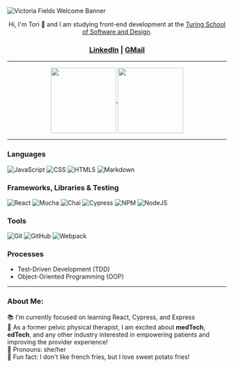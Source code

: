 ![Victoria Fields Welcome Banner](https://user-images.githubusercontent.com/103962335/195483701-80b09ea8-a1e0-4341-9191-5ef504e12c22.jpg)

<p align="center">
Hi, I'm Tori 🤝 and I am studying front-end development at the <a href="https://turing.edu/">Turing School of Software and Design</a>.
</p>

<h3 align="center"><a href="https://www.linkedin.com/in/victoria-ashley-fields/">LinkedIn</a> | <a href="mailto:victoriaashleyfields@gmail.com">GMail</a></h3>

<hr />

<div align="center">
  <a href="https://github.com/vfields/github-readme-stats">
    <img align="center" height="150em" src="https://github-readme-stats.vercel.app/api?username=vfields&show_icons=true&theme=outrun" />
  </a>
  <a href="https://github.com/vfields/github-readme-stats">
    <img align="center" height="150em" src="https://github-readme-stats.vercel.app/api/top-langs/?username=vfields&layout=compact&theme=outrun" />
  </a>
</div>

<hr />

### Languages
![JavaScript][JavaScript-shield]
![CSS][CSS-shield]
![HTML5][HTML-shield]
![Markdown][Markdown-shield]

### Frameworks, Libraries & Testing
![React][React-shield]
![Mocha][Mocha-shield]
![Chai][Chai-shield]
![Cypress][Cypress-shield]
![NPM][NPM-shield]
![NodeJS][NodeJs-shield]

### Tools
![Git][Git-shield]
![GitHub][GitHub-shield]
![Webpack][Webpack-shield]

### Processes
- Test-Driven Development (TDD)
- Object-Oriented Programming (OOP)

<hr />

### About Me:
 📚 I'm currently focused on learning React, Cypress, and Express<br />
 🎉 As a former pelvic physical therapist, I am excited about <b>medTech</b>, <b>edTech</b>, and any other industry interested in empowering patients and improving the provider experience!<br />
 🌻 Pronouns: she/her<br />
 🥔 Fun fact: I don't like french fries, but I love sweet potato fries!<br />

<!-- LINKS ***************************************************************************************** -->
[JavaScript-shield]: https://img.shields.io/badge/javascript%20-%23323330.svg?&style=for-the-badge&logo=javascript&logoColor=%23F7DF1E
[CSS-shield]: https://img.shields.io/badge/CSS3-1572B6?style=for-the-badge&logo=css3&logoColor=white
[HTML-shield]: https://img.shields.io/badge/HTML5-E34F26?style=for-the-badge&logo=html5&logoColor=white
[Markdown-shield]: https://img.shields.io/badge/Markdown-000000?style=for-the-badge&logo=markdown&logoColor=white

[React-shield]: https://img.shields.io/badge/React-20232A?style=for-the-badge&logo=react&logoColor=61DAFB
[Mocha-shield]: https://img.shields.io/badge/Mocha-8D6748?style=for-the-badge&logo=Mocha&logoColor=white
[Chai-shield]: https://img.shields.io/badge/Chai-A30701?style=for-the-badge&logo=chai&logoColor=white
[Cypress-shield]: https://img.shields.io/badge/-cypress-%23E5E5E5?style=for-the-badge&logo=cypress&logoColor=058a5e
[NPM-shield]: https://img.shields.io/badge/npm-CB3837?style=for-the-badge&logo=npm&logoColor=white
[NodeJS-shield]: https://img.shields.io/badge/Node.js-339933?style=for-the-badge&logo=nodedotjs&logoColor=white

[Git-shield]: https://img.shields.io/badge/git-F05032.svg?style=for-the-badge&logo=git&logoColor=white
[GitHub-shield]: https://img.shields.io/badge/github-181717.svg?style=for-the-badge&logo=github&logoColor=white
[Webpack-shield]: https://img.shields.io/badge/webpack-%238DD6F9.svg?style=for-the-badge&logo=webpack&logoColor=black
